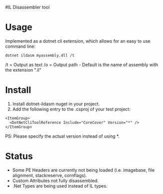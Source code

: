 #IL Disassembler tool

# Usage
Implemented as a dotnet cli extension, which allows for an easy to use command line:

```
dotnet ildasm myassembly.dll /t
```

/t = Output as text
/o = Output path - Default is the name of assembly with the extension ".il"

# Install

1. Install dotnet-ildasm nuget in your project.
2. Add the following entry to the .csproj of your test project:

```
<ItemGroup>
  <DotNetCliToolReference Include="CoreCover" Version="*" />
</ItemGroup>
```
PS: Please specify the actual version instead of using *.

# Status

* Some PE Headers are currently not being loaded (i.e. imagebase, file alignment, stackreserve, cornflags).
* Custom Attributes not fully disassembled.
* .Net Types are being used instead of IL types.